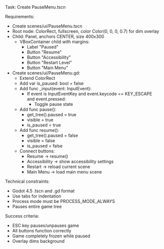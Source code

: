 Task: Create PauseMenu.tscn

Requirements:
- Create scenes/ui/PauseMenu.tscn
- Root node: ColorRect, fullscreen, color Color(0, 0, 0, 0.7) for dim overlay
- Child: Panel, anchors CENTER, size 400x300
  - VBoxContainer child with margins:
	- Label "Paused"
	- Button "Resume"
	- Button "Accessibility"
	- Button "Restart Level"
	- Button "Main Menu"
- Create scenes/ui/PauseMenu.gd:
  - Extend ColorRect
  - Add var is_paused: bool = false
  - Add func _input(event: InputEvent):
	- If event is InputEventKey and event.keycode == KEY_ESCAPE and event.pressed:
	  - Toggle pause state
  - Add func pause():
	- get_tree().paused = true
	- visible = true
	- is_paused = true
  - Add func resume():
	- get_tree().paused = false
	- visible = false
	- is_paused = false
  - Connect buttons:
	- Resume → resume()
	- Accessibility → show accessibility settings
	- Restart → reload current scene
	- Main Menu → load main menu scene

Technical constraints:
- Godot 4.5 .tscn and .gd format
- Use tabs for indentation
- Process mode must be PROCESS_MODE_ALWAYS
- Pauses entire game tree

Success criteria:
- ESC key pauses/unpauses game
- All buttons function correctly
- Game completely frozen while paused
- Overlay dims background
